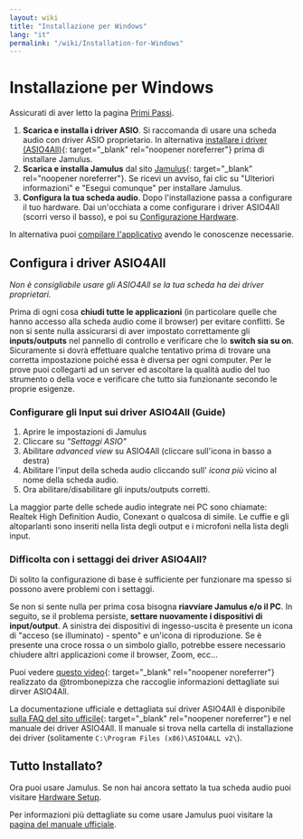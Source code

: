 ```yaml
---
layout: wiki
title: "Installazione per Windows"
lang: "it"
permalink: "/wiki/Installation-for-Windows"
---
```


# Installazione per Windows
Assicurati di aver letto la pagina [Primi Passi](Primi-Passi).
1. **Scarica e installa i driver ASIO**. Si raccomanda di usare una scheda audio con driver ASIO proprietario. In alternativa [installare i driver (ASIO4All)](http://www.asio4all.org){: target="_blank" rel="noopener noreferrer"} prima di installare Jamulus.
1. **Scarica e installa Jamulus** dal sito [Jamulus](https://sourceforge.net/projects/llcon/files/latest/download){: target="_blank" rel="noopener noreferrer"}. Se ricevi un avviso, fai clic su "Ulteriori informazioni" e "Esegui comunque" per installare Jamulus.
1. **Configura la tua scheda audio**. Dopo l'installazione passa a configurare il tuo hardware. Dai un'occhiata a come configurare i driver ASIO4All (scorri verso il basso), e poi su [Configurazione Hardware](Configurazione-Hardware).

In alternativa puoi [compilare l'applicativo](Compiling) avendo le conoscenze necessarie.

## Configura i driver ASIO4All
*Non è consigliabile usare gli ASIO4All se la tua scheda ha dei driver proprietari.*

Prima di ogni cosa **chiudi tutte le applicazioni** (in particolare quelle che hanno accesso alla scheda audio come il browser) per evitare conflitti. Se non si sente nulla assicurarsi di aver impostato correttamente gli **inputs/outputs** nel pannello di controllo e verificare che lo **switch sia su on**.
Sicuramente si dovrà effettuare qualche tentativo prima di trovare una corretta impostazione poiché essa è diversa per ogni computer. Per le prove puoi collegarti ad un server ed ascoltare la qualità audio del tuo strumento o della voce e verificare che tutto sia funzionante secondo le proprie esigenze.

### Configurare gli Input sui driver ASIO4All (Guide)

1. Aprire le impostazioni di Jamulus
1. Cliccare su _"Settaggi ASIO"_
1. Abilitare _advanced view_ su ASIO4All (cliccare sull'icona in basso a destra)
1. Abilitare l'input della scheda audio cliccando sull' _icona più_ vicino al nome della scheda audio.
1. Ora abilitare/disabilitare gli inputs/outputs corretti.

La maggior parte delle schede audio integrate nei PC sono chiamate: Realtek High Definition Audio, Conexant o qualcosa di simile.
Le cuffie e gli altoparlanti sono inseriti nella lista degli output e i microfoni nella lista degli input.

### Difficolta con i settaggi dei driver ASIO4All?

Di solito la configurazione di base è sufficiente per funzionare ma spesso si possono avere problemi con i settaggi.

Se non si sente nulla per prima cosa bisogna **riavviare Jamulus e/o il PC**.
In seguito, se il problema persiste, **settare nuovamente i dispositivi di input/output**. A sinistra dei dispositivi di ingesso-uscita è presente un icona di "acceso (se illuminato) - spento" e un'icona di riproduzione. Se è presente una croce rossa o un simbolo giallo, potrebbe essere necessario chiudere altri applicazioni come il browser, Zoom, ecc...

Puoi vedere [questo video](https://youtu.be/_GzOsitVgLI){: target="_blank" rel="noopener noreferrer"} realizzato da @trombonepizza che raccoglie informazioni dettagliate sui dirver ASIO4All.

La documentazione ufficiale e dettagliata sui driver ASIO4All è disponibile [sulla FAQ del sito ufficile](http://www.asio4all.org/faq.html){: target="_blank" rel="noopener noreferrer"} e nel manuale dei driver ASIO4All. Il manuale si trova nella cartella di installazione dei driver (solitamente `C:\Program Files (x86)\ASIO4ALL v2\`).

## Tutto Installato?
Ora puoi usare Jamulus. Se non hai ancora settato la tua scheda audio puoi visitare [Hardware Setup](Hardware-Setup).

Per informazioni più dettagliate su come usare Jamulus puoi visitare la [pagina del manuale ufficiale](https://github.com/corrados/jamulus/blob/master/src/res/homepage/manual.md).
